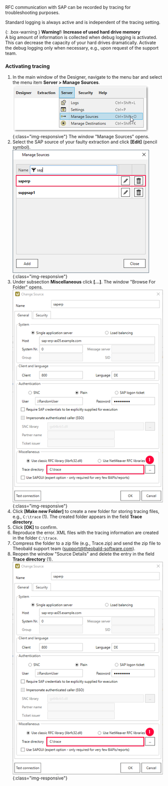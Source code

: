 RFC communication with SAP can be recorded by tracing for troubleshooting purposes.

Standard logging is always active and is independent of the tracing setting. 

{: .box-warning }
**Warning!: Increase of used hard drive memory** <br>
A big amount of information is collected when debug logging is activated. This can decrease the capacity of your hard drives dramatically.
Activate the debug logging only when necessary, e.g., upon request of the support team.


### Activating tracing

1. In the main window of the Designer, navigate to the menu bar and select the menu item **Server > Manage Sources**. 
![XU-Create-Connection-1](/img/content/server_manage_sources.png){:class="img-responsive"}
The window "Manage Sources" opens. <br> 
2. Select the SAP source of your faulty extraction and click **[Edit]** (pencil symbol). 
![sap-source](/img/content/edit_sap_source.png){:class="img-responsive"}
3. Under subsection **Miscellaneous** click **[...]**. The window "Browse For Folder" opens. 
![tracing-path](/img/content/xu_tracing_path.png){:class="img-responsive"}
4. Click **[Make new Folder]** to create a new folder for storing tracing files, e.g., `C:\trace` (1). The created folder appears in the field **Trace directory**.
5. Click **[OK]** to confirm.
6. Reproduce the error. XML files with the tracing information are created in the folder `C:\trace`.
7. Compress the folder to a zip file (e.g., Trace.zip) and send the zip file to Theobald support team (support@theobald-software.com).
8. Reopen the window "Source Details" and delete the entry in the field **Trace directory** (1).
![tracing-path](/img/content/xu_tracing_path.png){:class="img-responsive"}





